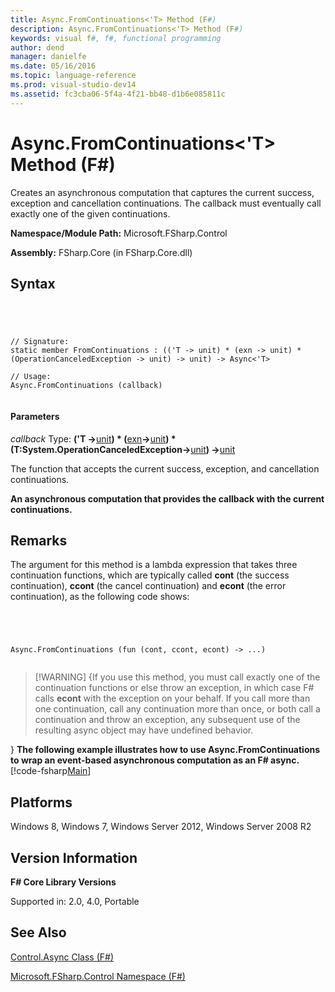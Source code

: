 ```yaml
---
title: Async.FromContinuations<'T> Method (F#)
description: Async.FromContinuations<'T> Method (F#)
keywords: visual f#, f#, functional programming
author: dend
manager: danielfe
ms.date: 05/16/2016
ms.topic: language-reference
ms.prod: visual-studio-dev14
ms.assetid: fc3cba06-5f4a-4f21-bb48-d1b6e085811c 
---
```


# Async.FromContinuations<'T> Method (F#)

Creates an asynchronous computation that captures the current success, exception and cancellation continuations. The callback must eventually call exactly one of the given continuations.

**Namespace/Module Path:** Microsoft.FSharp.Control

**Assembly:** FSharp.Core (in FSharp.Core.dll)


## Syntax



```




// Signature:
static member FromContinuations : (('T -> unit) * (exn -> unit) * (OperationCanceledException -> unit) -> unit) -> Async<'T>

// Usage:
Async.FromContinuations (callback)


```





#### Parameters
*callback*
Type: **('T -&gt;**[unit](http://msdn.microsoft.com/en-us/library/00b837c2-6c8a-483a-87d3-0479c64037a7)**) &#42; (**[exn](http://msdn.microsoft.com/en-us/library/e1569b69-3b30-440b-8c6f-966d1c6a06ab)**-&gt;**[unit](http://msdn.microsoft.com/en-us/library/00b837c2-6c8a-483a-87d3-0479c64037a7)**) &#42; (****T:System.OperationCanceledException****-&gt;**[unit](http://msdn.microsoft.com/en-us/library/00b837c2-6c8a-483a-87d3-0479c64037a7)**) -&gt;**[unit](http://msdn.microsoft.com/en-us/library/00b837c2-6c8a-483a-87d3-0479c64037a7)


The function that accepts the current success, exception, and cancellation continuations.



**An asynchronous computation that provides the callback with the current continuations.**
## Remarks
The argument for this method is a lambda expression that takes three continuation functions, which are typically called **cont** (the success continuation), **ccont** (the cancel continuation) and **econt** (the error continuation), as the following code shows:




```




Async.FromContinuations (fun (cont, ccont, econt) -> ...)


```





>[!WARNING] {If you use this method, you must call exactly one of the continuation functions or else throw an exception, in which case F# calls **econt** with the exception on your behalf. If you call more than one continuation, call any continuation more than once, or both call a continuation and throw an exception, any subsequent use of the resulting async object may have undefined behavior.

}
**The following example illustrates how to use Async.FromContinuations to wrap an event-based asynchronous computation as an F# async.**
[!code-fsharp[Main](snippets/fsasyncapis/snippet23.fs)]
## Platforms
Windows 8, Windows 7, Windows Server 2012, Windows Server 2008 R2


## Version Information
**F# Core Library Versions**

Supported in: 2.0, 4.0, Portable




## See Also
[Control.Async Class &#40;F&#35;&#41;](Control.Async-Class-%5BFSharp%5D.md)

[Microsoft.FSharp.Control Namespace &#40;F&#35;&#41;](Microsoft.FSharp.Control-Namespace-%5BFSharp%5D.md)

